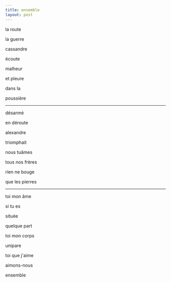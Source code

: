 ```yaml
---
title: ensemble
layout: post
---
```


la route

la guerre

cassandre

écoute

malheur

et pleure

dans la

poussière

---

désarmé

en déroute

alexandre

triomphait

nous tuâmes

tous nos frères

rien ne bouge 

que les pierres

---

toi mon âme

si tu es

située

quelque part

toi mon corps

unipare

toi que j'aime

aimons-nous

ensemble

